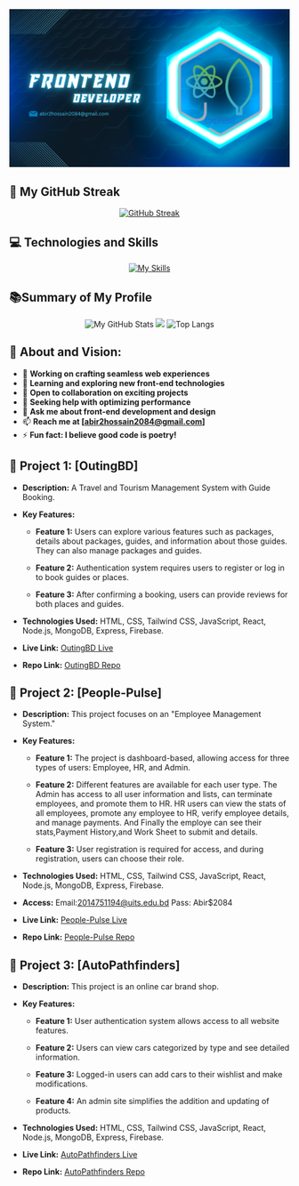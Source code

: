 
<!-- Banner -->
<div align="center">
  <img src="https://github.com/Abirhossain2084/Abirhossain2084/blob/main/images/abir_git_cover%20(1).png?raw=true" alt="Web Developer">
</div>


<!-- Streak -->
## 🚀 My GitHub Streak

<div align="center">
  <a href="https://git.io/streak-stats">
    <img src="https://github-readme-streak-stats.herokuapp.com?user=Abirhossain2084&theme=windows-dark&card_width=500" alt="GitHub Streak" />
  </a>
</div>

<!-- Technologies Icons -->
## 💻 Technologies and Skills

<div align="center">
  <a href="https://skillicons.dev/icons?i=js,html,css,tailwind,mongodb,mysql,nodejs,express,react,vite,firebase,materialui,wordpress,figma">
    <img src="https://skillicons.dev/icons?i=js,html,css,tailwind,mongodb,mysql,nodejs,express,react,vite,firebase,materialui,wordpress,figma" alt="My Skills">
  </a>
</div>



<!-- Summary of card -->

##  📚Summary of My Profile

<div align="center">

<img src="http://github-profile-summary-cards.vercel.app/api/cards/stats?username=Abirhossain2084&theme=2077" alt="My GitHub Stats">


<img src="http://github-profile-summary-cards.vercel.app/api/cards/profile-details?username=Abirhossain2084&theme=2077" width="900"/>


 <img src="https://github-readme-stats.vercel.app/api/top-langs?username=Abirhossain2084&theme=radical&show_icons=true&locale=en&layout=compact" width="400" alt="Top Langs">

</div>


<!-- Vision -->
## 👋 About and Vision:

- 🔭 **Working on crafting seamless web experiences**
- 🌱 **Learning and exploring new front-end technologies**
- 👯 **Open to collaboration on exciting projects**
- 🤔 **Seeking help with optimizing performance**
- 💬 **Ask me about front-end development and design**
- 📫 **Reach me at [abir2hossain2084@gmail.com]**
- ⚡ **Fun fact: I believe good code is poetry!**




<!-- Project 1 -->
## 🚀 Project 1: [OutingBD]

- **Description:** A Travel and Tourism Management System with Guide Booking.

- **Key Features:**
  - **Feature 1:** Users can explore various features such as packages, details about packages, guides, and information about those guides. They can also manage packages and guides.

  - **Feature 2:** Authentication system requires users to register or log in to book guides or places.

  - **Feature 3:** After confirming a booking, users can provide reviews for both places and guides.

- **Technologies Used:** HTML, CSS, Tailwind CSS, JavaScript, React, Node.js, MongoDB, Express, Firebase.

- **Live Link:** [OutingBD Live](https://outingbd-e0644.web.app/)

- **Repo Link:** [OutingBD Repo](https://github.com/Abirhossain2084/Outing-bd)




<!-- Project 2 -->
## 🚀 Project 2: [People-Pulse]

- **Description:** This project focuses on an "Employee Management System."

- **Key Features:**
  - **Feature 1:** The project is dashboard-based, allowing access for three types of users: Employee, HR, and Admin.

  - **Feature 2:** Different features are available for each user type. The Admin has access to all user information and lists, can terminate employees, and promote them to HR. HR users can view the stats of all employees, promote any employee to HR, verify employee details, and manage payments. And Finally the employe can see their stats,Payment History,and Work Sheet to submit and details.

  - **Feature 3:** User registration is required for access, and during registration, users can choose their role.

- **Technologies Used:** HTML, CSS, Tailwind CSS, JavaScript, React, Node.js, MongoDB, Express, Firebase.


- **Access:** Email:2014751194@uits.edu.bd
              Pass: Abir$2084

- **Live Link:** [People-Pulse Live](https://people-pulse-63cf6.web.app/)

- **Repo Link:** [People-Pulse Repo](https://github.com/Abirhossain2084/People-Pulse-Client)




<!-- Project 3 -->
## 🚀 Project 3: [AutoPathfinders]

- **Description:** This project is an online car brand shop.

- **Key Features:**
  - **Feature 1:** User authentication system allows access to all website features.

  - **Feature 2:** Users can view cars categorized by type and see detailed information.

  - **Feature 3:** Logged-in users can add cars to their wishlist and make modifications.

  - **Feature 4:** An admin site simplifies the addition and updating of products.

- **Technologies Used:** HTML, CSS, Tailwind CSS, JavaScript, React, Node.js, MongoDB, Express, Firebase.

- **Live Link:** [AutoPathfinders Live](https://autopathfinders.web.app/)

- **Repo Link:** [AutoPathfinders Repo](https://github.com/Abirhossain2084/AutoPathfinders-Client)
